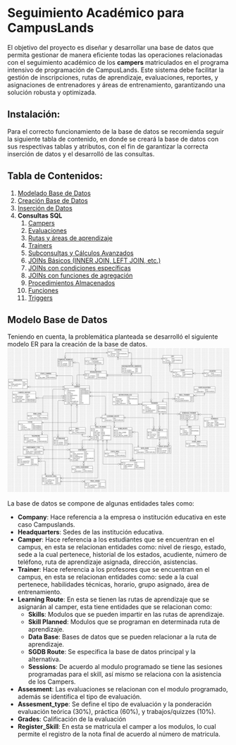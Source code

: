 # Seguimiento Académico para CampusLands
El objetivo del proyecto es diseñar y desarrollar una base de datos que permita gestionar de
manera eficiente todas las operaciones relacionadas con el seguimiento académico de los
**campers** matriculados en el programa intensivo de programación de CampusLands. Este
sistema debe facilitar la gestión de inscripciones, rutas de aprendizaje, evaluaciones, reportes, y
asignaciones de entrenadores y áreas de entrenamiento, garantizando una solución robusta y
optimizada.

## Instalación:
Para el correcto funcionamiento de la base de datos se recomienda seguir la siguiente tabla de contenido, en donde se creará la base de datos con sus respectivas tablas y atributos, con el fin de garantizar la correcta inserción de datos y el desarrolló de las consultas.

## Tabla de Contenidos:
1. [Modelado Base de Datos](./Diagrama.jpg)
2. [Creación Base de Datos](./ddl.sql)
3. [Inserción de Datos](./dml.sql)
4. **Consultas SQL**
    1. [Campers](./consultasSQL/dql_selectCamper.sql)
    2. [Evaluaciones](./consultasSQL/dql_selectEvaluacion.sql)
    3. [Rutas y áreas de aprendizaje](./consultasSQL/dql_selectRuta.sql)
    4. [Trainers](./consultasSQL/dql_selectTrainer.sql)
    5. [Subconsultas y Cálculos Avanzados](./SQLAvanzado/dql_subconsultas.sql)
    6. [JOINs Básicos (INNER JOIN, LEFT JOIN, etc.)](./SQLAvanzado/dql_joinBasico.sql)
    7. [JOINs con condiciones específicas](./SQLAvanzado/dql_joinsCondiciones.sql)
    8. [JOINs con funciones de agregación](./SQLAvanzado/dql_joinsFunciones.sql)
    9. [Procedimientos Almacenados](./SQLAvanzado/dql_procedimientos.sql)
    10. [Funciones](./SQLAvanzado/dql_funciones.sql)
    11. [Triggers](./SQLAvanzado/dql_triggers.sql)

## Modelo Base de Datos
Teniendo en cuenta, la problemática planteada se desarrolló el siguiente modelo ER para la creación de la base de datos.
![alt text](./ERDDiagram.jpg)

La base de datos se compone de algunas entidades tales como:
- **Company**: Hace referencia a la empresa o institución educativa en este caso Campuslands.
- **Headquarters**: Sedes de las institución educativa.
- **Camper**: Hace referencia a los estudiantes que se encuentran en el campus, en esta se relacionan entidades como: nivel de riesgo, estado, sede a la cual pertenece, historial de los estados, acudiente, número de teléfono, ruta de aprendizaje asignada, dirección, asistencias.
- **Trainer**: Hace referencia a los profesores que se encuentran en el campus, en esta se relacionan entidades como: sede a la cual pertenece, habilidades técnicas, horario, grupo asignado, área de entrenamiento.
- **Learning Route**: En esta se tienen las rutas de aprendizaje que se asignarán al camper, esta tiene entidades que se relacionan como:
    - **Skills**: Modulos que se pueden impartir en las rutas de aprendizaje.
    - **Skill Planned**: Modulos que se programan en determinada ruta de aprendizaje.
    - **Data Base**: Bases de datos que se pueden relacionar a la ruta de aprendizaje.
    - **SGDB Route**: Se especifica la base de datos principal y la alternativa.
    - **Sessions**: De acuerdo al modulo programado se tiene las sesiones programadas para el skill, así mismo se relaciona con la asistencia de los Campers.
- **Assesment**: Las evaluaciones se relacionan con el modulo programado, además se identifica el tipo de evaluación.
- **Assesment_type**: Se define el tipo de evaluación y la ponderación evaluación teórica (30%), práctica (60%), y trabajos/quizzes (10%).
- **Grades**: Calificación de la evaluación
- **Register_Skill**: En esta se matricula el camper a los modulos, lo cual permite el registro de la nota final de acuerdo al número de matricula.




